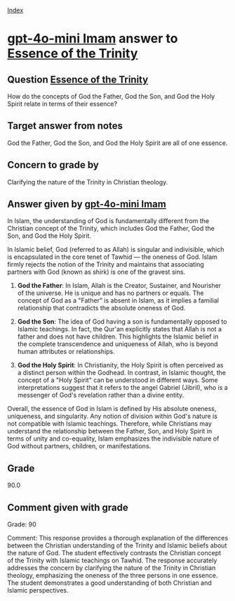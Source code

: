
[Index](../../index.md)
# [gpt-4o-mini Imam](../../answering_models/gpt-4o-mini_Imam.md) answer to [Essence of the Trinity](../../questions/Essence_of_the_Trinity.md)

## Question [Essence of the Trinity](../../questions/Essence_of_the_Trinity.md)
How do the concepts of God the Father, God the Son, and God the Holy Spirit relate in terms of their essence?

## Target answer from notes
God the Father, God the Son, and God the Holy Spirit are all of one essence.

## Concern to grade by
Clarifying the nature of the Trinity in Christian theology.

## Answer given by [gpt-4o-mini Imam](../../answering_models/gpt-4o-mini_Imam.md)
In Islam, the understanding of God is fundamentally different from the Christian concept of the Trinity, which includes God the Father, God the Son, and God the Holy Spirit. 

In Islamic belief, God (referred to as Allah) is singular and indivisible, which is encapsulated in the core tenet of Tawhid — the oneness of God. Islam firmly rejects the notion of the Trinity and maintains that associating partners with God (known as shirk) is one of the gravest sins.

1. **God the Father**: In Islam, Allah is the Creator, Sustainer, and Nourisher of the universe. He is unique and has no partners or equals. The concept of God as a "Father" is absent in Islam, as it implies a familial relationship that contradicts the absolute oneness of God.

2. **God the Son**: The idea of God having a son is fundamentally opposed to Islamic teachings. In fact, the Qur'an explicitly states that Allah is not a father and does not have children. This highlights the Islamic belief in the complete transcendence and uniqueness of Allah, who is beyond human attributes or relationships.

3. **God the Holy Spirit**: In Christianity, the Holy Spirit is often perceived as a distinct person within the Godhead. In contrast, in Islamic thought, the concept of a "Holy Spirit" can be understood in different ways. Some interpretations suggest that it refers to the angel Gabriel (Jibril), who is a messenger of God's revelation rather than a divine entity.

Overall, the essence of God in Islam is defined by His absolute oneness, uniqueness, and singularity. Any notion of division within God's nature is not compatible with Islamic teachings. Therefore, while Christians may understand the relationship between the Father, Son, and Holy Spirit in terms of unity and co-equality, Islam emphasizes the indivisible nature of God without partners, children, or manifestations.

## Grade
90.0

## Comment given with grade
Grade: 90

Comment: This response provides a thorough explanation of the differences between the Christian understanding of the Trinity and Islamic beliefs about the nature of God. The student effectively contrasts the Christian concept of the Trinity with Islamic teachings on Tawhid. The response accurately addresses the concern by clarifying the nature of the Trinity in Christian theology, emphasizing the oneness of the three persons in one essence. The student demonstrates a good understanding of both Christian and Islamic perspectives.
